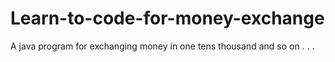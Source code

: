 # Learn-to-code-for-money-exchange
A java program for exchanging money in one tens thousand and so on . . . 
